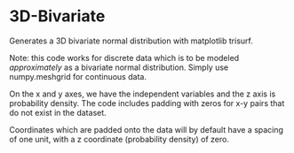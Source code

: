 # 3D-Bivariate
Generates a 3D bivariate normal distribution with matplotlib trisurf.

Note: this code works for discrete data which is to be modeled _approximately_ as a bivariate normal distribution. Simply use numpy.meshgrid for continuous data.

On the x and y axes, we have the independent variables and the z axis is probability density. The code includes padding with zeros for x-y pairs that do not exist in the dataset.

Coordinates which are padded onto the data will by default have a spacing of one unit, with a z coordinate (probability density) of zero.
